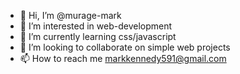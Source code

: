 - 👋 Hi, I’m @murage-mark
- 👀 I’m interested in web-development 
- 🌱 I’m currently learning css/javascript
- 💞️ I’m looking to collaborate on simple web projects
- 📫 How to reach me markkennedy591@gmail.com

<!---
murage-mark/murage-mark is a ✨ special ✨ repository because its `README.md` (this file) appears on your GitHub profile.
You can click the Preview link to take a look at your changes.
--->
